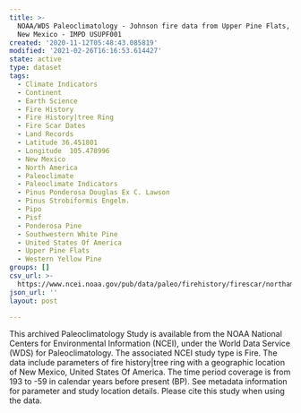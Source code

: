 ```yaml
---
title: >-
  NOAA/WDS Paleoclimatology - Johnson fire data from Upper Pine Flats, northern
  New Mexico - IMPD USUPF001
created: '2020-11-12T05:48:43.085819'
modified: '2021-02-26T16:16:53.614427'
state: active
type: dataset
tags:
  - Climate Indicators
  - Continent
  - Earth Science
  - Fire History
  - Fire History|tree Ring
  - Fire Scar Dates
  - Land Records
  - Latitude 36.451801
  - Longitude  105.478996
  - New Mexico
  - North America
  - Paleoclimate
  - Paleoclimate Indicators
  - Pinus Ponderosa Douglas Ex C. Lawson
  - Pinus Strobiformis Engelm.
  - Pipo
  - Pisf
  - Ponderosa Pine
  - Southwestern White Pine
  - United States Of America
  - Upper Pine Flats
  - Western Yellow Pine
groups: []
csv_url: >-
  https://www.ncei.noaa.gov/pub/data/paleo/firehistory/firescar/northamerica/supplemental/usupf001_tree_meta.csv
json_url: ''
layout: post

---
```

This archived Paleoclimatology Study is available from the NOAA National Centers for Environmental Information (NCEI), under the World Data Service (WDS) for Paleoclimatology. The associated NCEI study type is Fire. The data include parameters of fire history|tree ring with a geographic location of New Mexico, United States Of America. The time period coverage is from 193 to -59 in calendar years before present (BP). See metadata information for parameter and study location details. Please cite this study when using the data.
